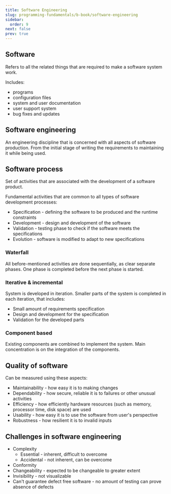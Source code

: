 ```yaml
---
title: Software Engineering
slug: programming-fundamentals/b-book/software-engineering
sidebar:
  order: 9
next: false
prev: true
---
```


## Software

Refers to all the related things that are required to make a software system
work.

Includes:

- programs
- configuration files
- system and user documentation
- user support system
- bug fixes and updates

## Software engineering

An engineering discipline that is concerned with all aspects of software
production. From the initial stage of writing the requirements to maintaining it
while being used.

## Software process

Set of activities that are associated with the development of a software
product.

Fundamental activities that are common to all types of software development
processes:

- Specification - defining the software to be produced and the runtime
  constraints
- Development - design and development of the software
- Validation - testing phase to check if the software meets the specifications
- Evolution - software is modified to adapt to new specifications

### Waterfall

All before-mentioned activities are done sequentially, as clear separate phases.
One phase is completed before the next phase is started.

### Iterative & incremental

System is developed in iteration. Smaller parts of the system is completed in
each iteration, that includes:

- Small amount of requirements specification
- Design and development for the specification
- Validation for the developed parts

### Component based

Existing components are combined to implement the system. Main concentration is
on the integration of the components.

## Quality of software

Can be measured using these aspects:

- Maintainability - how easy it is to making changes
- Dependability - how secure, reliable it is to failures or other unusual
  activities
- Efficiency - how efficiently hardware resources (such as memory, processor
  time, disk space) are used
- Usability - how easy it is to use the software from user's perspective
- Robustness - how resilient it is to invalid inputs

## Challenges in software engineering

- Complexity
  - Essential - inherent, difficult to overcome
  - Accidental - not inherent, can be overcome
- Conformity
- Changeability - expected to be changeable to greater extent
- Invisibility - not visualizable
- Can't guarantee defect free software - no amount of testing can prove absence
  of defects
